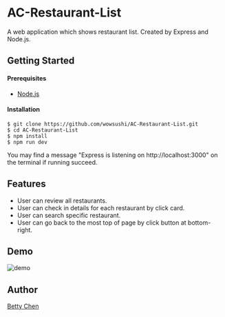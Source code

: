 # AC-Restaurant-List
A web application which shows restaurant list. Created by Express and Node.js.

## Getting Started

#### Prerequisites
+ [Node.js](https://nodejs.org/en/)

#### Installation
```
$ git clone https://github.com/wowsushi/AC-Restaurant-List.git
$ cd AC-Restaurant-List
$ npm install
$ npm run dev
```
You may find a message "Express is listening on http://localhost:3000" on the terminal if running succeed.

## Features
+ User can review all restaurants.
+ User can check in details for each restaurant by click card.
+ User can search specific restaurant.
+ User can go back to the most top of page by click button at bottom-right.

## Demo
![demo](http://g.recordit.co/mi6Mdh680l.gif "demo")

## Author
[Betty Chen](https://github.com/wowsushi)
